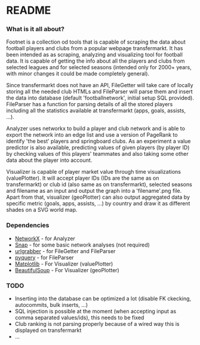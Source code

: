 # README #

### What is it all about? ###
Footnet is a collection od tools that is capable of scraping the data about football players and clubs from a popular webpage transfermarkt. It has been intended as as scraping, analyzing and visualizing tool for football data.
It is capable of getting the info about all the players and clubs from selected leagues and for selected seasons (intended only for 2000+ years, with minor changes it could be made completely general).

Since transfermarkt does not have an API, FileGetter will take care of locally storing all the needed club HTMLs and FileParser will parse them and insert the data into database (default 'footballnetwork', initial setup SQL provided). FileParser has a function for parsing details of all the stored players including all the statistics available at transfermarkt (apps, goals, assists, ...).

Analyzer uses networkx to build a player and club network and is able to export the network into an edge list and use a version of PageRank to identify 'the best' players and springboard clubs.
As an experiment a value predictor is also available, predicting values of given players (by player ID) by checking values of this players' teammates and also taking some other data about the player into account.

Visualizer is capable of player market value through time visualizations (valuePlotter). It will accept player IDs (IDs are the same as on transfermarkt) or club id (also same as on transfermarkt), selected seasons and filename as an input and output the graph into a 'filename'.png file. Apart from that, visualizer (geoPlotter) can also output aggregated data by specific metric (goals, apps, assists, ...) by country and draw it as different shades on a SVG world map.

### Dependencies ###

* [NetworkX](https://pypi.python.org/pypi/networkx/1.10) - for Analyzer
* [Snap](https://snap.stanford.edu/snappy/) - for some basic network analyses (not required)
* [urlgrabber](https://pypi.python.org/pypi/urlgrabber/3.9.1) - for FileGetter and FileParser
* [pyquery](https://pypi.python.org/pypi/pyquery) - for FileParser
* [Matplotlib](https://pypi.python.org/pypi/matplotlib/1.5.1) - For Visualizer (valuePlotter)
* [BeautifulSoup](https://pypi.python.org/pypi/BeautifulSoup/3.2.1) - For Visualizer (geoPlotter)

### TODO ###
* Inserting into the database can be optimized a lot (disable FK ckecking, autocommits, bulk inserts, ...)
* SQL injection is possible at the moment (when accepting input as comma separated values/ids), this needs to be fixed
* Club ranking is not parsing properly because of a wired way this is displayed on transfermarkt
* ...